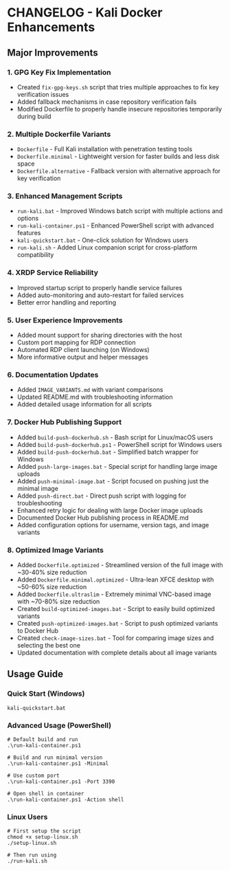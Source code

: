 # CHANGELOG - Kali Docker Enhancements

## Major Improvements

### 1. GPG Key Fix Implementation
- Created `fix-gpg-keys.sh` script that tries multiple approaches to fix key verification issues
- Added fallback mechanisms in case repository verification fails
- Modified Dockerfile to properly handle insecure repositories temporarily during build

### 2. Multiple Dockerfile Variants
- `Dockerfile` - Full Kali installation with penetration testing tools
- `Dockerfile.minimal` - Lightweight version for faster builds and less disk space
- `Dockerfile.alternative` - Fallback version with alternative approach for key verification

### 3. Enhanced Management Scripts
- `run-kali.bat` - Improved Windows batch script with multiple actions and options
- `run-kali-container.ps1` - Enhanced PowerShell script with advanced features
- `kali-quickstart.bat` - One-click solution for Windows users
- `run-kali.sh` - Added Linux companion script for cross-platform compatibility

### 4. XRDP Service Reliability
- Improved startup script to properly handle service failures
- Added auto-monitoring and auto-restart for failed services
- Better error handling and reporting

### 5. User Experience Improvements
- Added mount support for sharing directories with the host
- Custom port mapping for RDP connection
- Automated RDP client launching (on Windows)
- More informative output and helper messages

### 6. Documentation Updates
- Added `IMAGE_VARIANTS.md` with variant comparisons
- Updated README.md with troubleshooting information
- Added detailed usage information for all scripts

### 7. Docker Hub Publishing Support
- Added `build-push-dockerhub.sh` - Bash script for Linux/macOS users
- Added `build-push-dockerhub.ps1` - PowerShell script for Windows users
- Added `build-push-dockerhub.bat` - Simplified batch wrapper for Windows
- Added `push-large-images.bat` - Special script for handling large image uploads
- Added `push-minimal-image.bat` - Script focused on pushing just the minimal image
- Added `push-direct.bat` - Direct push script with logging for troubleshooting
- Enhanced retry logic for dealing with large Docker image uploads
- Documented Docker Hub publishing process in README.md
- Added configuration options for username, version tags, and image variants

### 8. Optimized Image Variants
- Added `Dockerfile.optimized` - Streamlined version of the full image with ~30-40% size reduction
- Added `Dockerfile.minimal.optimized` - Ultra-lean XFCE desktop with ~50-60% size reduction
- Added `Dockerfile.ultraslim` - Extremely minimal VNC-based image with ~70-80% size reduction
- Created `build-optimized-images.bat` - Script to easily build optimized variants
- Created `push-optimized-images.bat` - Script to push optimized variants to Docker Hub
- Created `check-image-sizes.bat` - Tool for comparing image sizes and selecting the best one
- Updated documentation with complete details about all image variants

## Usage Guide

### Quick Start (Windows)
```
kali-quickstart.bat
```

### Advanced Usage (PowerShell)
```
# Default build and run
.\run-kali-container.ps1

# Build and run minimal version
.\run-kali-container.ps1 -Minimal

# Use custom port
.\run-kali-container.ps1 -Port 3390

# Open shell in container
.\run-kali-container.ps1 -Action shell
```

### Linux Users
```
# First setup the script
chmod +x setup-linux.sh
./setup-linux.sh

# Then run using
./run-kali.sh
```
